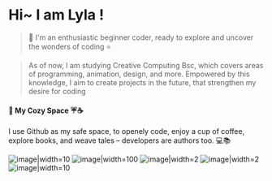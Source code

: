 # Hi~  I am Lyla !  

>🌸 I'm an enthusiastic beginner coder, ready to explore and uncover the wonders of coding ⭐
  
> As of now, I am studying Creative Computing Bsc, which covers areas of programming, animation, design, and more.
 Empowered by this knowledge, I aim to create projects in the future, that strengthen my desire for coding
#### 📃 My Cozy Space ☔☕
I use Github as my safe space, to openely code, enjoy a cup of coffee, explore books,  and weave tales – developers are authors too. 💻📚

![image|width=10](https://user-images.githubusercontent.com/74038190/226127923-0e8b7792-7b3c-462b-951b-63c96ba1a5af.gif)
![image|width=100](https://user-images.githubusercontent.com/74038190/236544207-c4f427b3-be04-4cfe-a3d2-2eabb0d2de73.gif)
![image|width=2](https://user-images.githubusercontent.com/74038190/240903780-02d5a390-b263-43a4-981c-fbdc18c8b902.gif)
![image|width=2](https://user-images.githubusercontent.com/74038190/240814242-2c79649a-b04c-4c78-998f-c126db48305c.png)
![image|width=10](https://user-images.githubusercontent.com/74038190/241763891-7bb1e704-6026-48f9-8435-2f4d40101348.gif)


